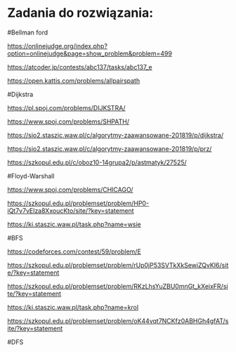 # Zadania do rozwiązania:

#Bellman ford

https://onlinejudge.org/index.php?option=onlinejudge&page=show_problem&problem=499 

https://atcoder.jp/contests/abc137/tasks/abc137_e

https://open.kattis.com/problems/allpairspath

#Dijkstra

https://pl.spoj.com/problems/DIJKSTRA/

https://www.spoj.com/problems/SHPATH/

https://sio2.staszic.waw.pl/c/algorytmy-zaawansowane-201819/p/dijkstra/

https://sio2.staszic.waw.pl/c/algorytmy-zaawansowane-201819/p/prz/

https://szkopul.edu.pl/c/oboz10-14grupa2/p/astmatyk/27525/

#Floyd-Warshall

https://www.spoj.com/problems/CHICAGO/

https://szkopul.edu.pl/problemset/problem/HP0-iQt7v7vElza8XxoucKto/site/?key=statement

https://ki.staszic.waw.pl/task.php?name=wsie

#BFS

https://codeforces.com/contest/59/problem/E

https://szkopul.edu.pl/problemset/problem/rUp0jP53SVTkXkSewiZQvKI6/site/?key=statement

https://szkopul.edu.pl/problemset/problem/RKzLhsYuZBU0mnGt_kXeixFR/site/?key=statement

https://ki.staszic.waw.pl/task.php?name=krol

https://szkopul.edu.pl/problemset/problem/oK44vqt7NCKfz0ABHGh4gfAT/site/?key=statement

#DFS




